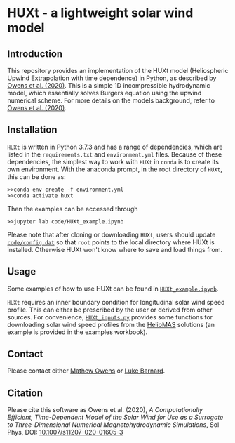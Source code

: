 # HUXt - a lightweight solar wind model


## Introduction

This repository provides an implementation of the HUXt model (Heliospheric Upwind Extrapolation with time dependence) in Python, as described by [Owens et al. (2020)](https://doi.org/10.1007/s11207-020-01605-3). This is a simple 1D incompressible hydrodynamic model, which essentially solves Burgers equation using the upwind numerical scheme. For more details on the models background, refer to [Owens et al. (2020)](https://doi.org/10.1007/s11207-020-01605-3).

## Installation
 ``HUXt`` is written in Python 3.7.3 and has a range of dependencies, which are listed in the ``requirements.txt`` and ``environment.yml`` files. Because of these dependencies, the simplest way to work with ``HUXt`` in ``conda`` is to create its own environment. With the anaconda prompt, in the root directory of ``HUXt``, this can be done as:
```
>>conda env create -f environment.yml
>>conda activate huxt
``` 
Then the examples can be accessed through 
```
>>jupyter lab code/HUXt_example.ipynb
```
Please note that after cloning or downloading ``HUXt``, users should update [``code/config.dat``](code/config.dat) so that ``root`` points to the local directory where HUXt is installed. Otherwise HUXt won't know where to save and load things from.

## Usage
Some examples of how to use HUXt can be found in [``HUXt_example.ipynb``](code/HUXt_example.ipynb).

``HUXt`` requires an inner boundary condition for longitudinal solar wind speed profile. This can either be prescribed by the user or derived from other sources. For convenience,  [``HUXt_inputs.py``](code/HUXt_inputs.py) provides some functions for downloading solar wind speed profiles from the [HelioMAS](https://doi.org/10.1029/2000JA000121) solutions (an example is provided in the examples workbook).

## Contact
Please contact either [Mathew Owens](https://github.com/mathewjowens) or [Luke Barnard](https://github.com/lukebarnard). 

## Citation
Please cite this software as Owens et al. (2020),  *A Computationally Efficient, Time-Dependent Model of the Solar Wind for Use as a Surrogate to Three-Dimensional Numerical Magnetohydrodynamic Simulations*,  Sol Phys, DOI: [10.1007/s11207-020-01605-3](https://doi.org/10.1007/s11207-020-01605-3)

